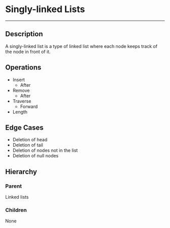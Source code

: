 # Singly-linked Lists #
---

## Description ##
A singly-linked list is a type of linked list where each node keeps track of the node in front of it.

## Operations ##
- Insert
  - After
- Remove
  - After
- Traverse
  - Forward
- Length

## Edge Cases ##
- Deletion of head
- Deletion of tail
- Deletion of nodes not in the list
- Deletion of null nodes

## Hierarchy ##

### Parent ###
Linked lists

### Children ###
None
